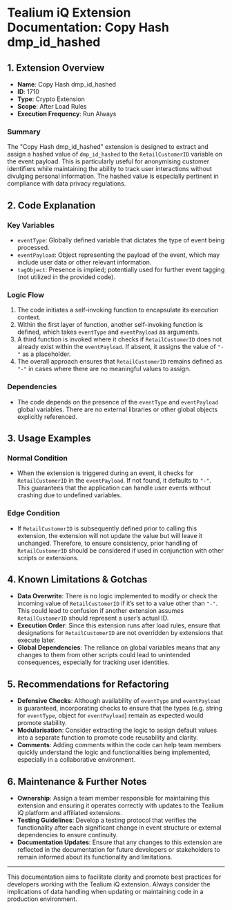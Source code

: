 # Tealium iQ Extension Documentation: Copy Hash dmp_id_hashed

## 1. Extension Overview

- **Name**: Copy Hash dmp_id_hashed
- **ID**: 1710
- **Type**: Crypto Extension
- **Scope**: After Load Rules
- **Execution Frequency**: Run Always

### Summary
The "Copy Hash dmp_id_hashed" extension is designed to extract and assign a hashed value of `dmp_id_hashed` to the `RetailCustomerID` variable on the event payload. This is particularly useful for anonymising customer identifiers while maintaining the ability to track user interactions without divulging personal information. The hashed value is especially pertinent in compliance with data privacy regulations.

## 2. Code Explanation

### Key Variables
- `eventType`: Globally defined variable that dictates the type of event being processed.
- `eventPayload`: Object representing the payload of the event, which may include user data or other relevant information.
- `tagObject`: Presence is implied; potentially used for further event tagging (not utilized in the provided code).

### Logic Flow
1. The code initiates a self-invoking function to encapsulate its execution context.
2. Within the first layer of function, another self-invoking function is defined, which takes `eventType` and `eventPayload` as arguments.
3. A third function is invoked where it checks if `RetailCustomerID` does not already exist within the `eventPayload`. If absent, it assigns the value of `"-"` as a placeholder.
4. The overall approach ensures that `RetailCustomerID` remains defined as `"-"` in cases where there are no meaningful values to assign.

### Dependencies
- The code depends on the presence of the `eventType` and `eventPayload` global variables. There are no external libraries or other global objects explicitly referenced.

## 3. Usage Examples

### Normal Condition
- When the extension is triggered during an event, it checks for `RetailCustomerID` in the `eventPayload`. If not found, it defaults to `"-"`. This guarantees that the application can handle user events without crashing due to undefined variables.

### Edge Condition
- If `RetailCustomerID` is subsequently defined prior to calling this extension, the extension will not update the value but will leave it unchanged. Therefore, to ensure consistency, prior handling of `RetailCustomerID` should be considered if used in conjunction with other scripts or extensions.

## 4. Known Limitations & Gotchas

- **Data Overwrite**: There is no logic implemented to modify or check the incoming value of `RetailCustomerID` if it’s set to a value other than `"-"`. This could lead to confusion if another extension assumes `RetailCustomerID` should represent a user’s actual ID.
- **Execution Order**: Since this extension runs after load rules, ensure that designations for `RetailCustomerID` are not overridden by extensions that execute later.
- **Global Dependencies**: The reliance on global variables means that any changes to them from other scripts could lead to unintended consequences, especially for tracking user identities.

## 5. Recommendations for Refactoring

- **Defensive Checks**: Although availability of `eventType` and `eventPayload` is guaranteed, incorporating checks to ensure that the types (e.g. string for `eventType`, object for `eventPayload`) remain as expected would promote stability.
- **Modularisation**: Consider extracting the logic to assign default values into a separate function to promote code reusability and clarity.
- **Comments**: Adding comments within the code can help team members quickly understand the logic and functionalities being implemented, especially in a collaborative environment.

## 6. Maintenance & Further Notes

- **Ownership**: Assign a team member responsible for maintaining this extension and ensuring it operates correctly with updates to the Tealium iQ platform and affiliated extensions.
- **Testing Guidelines**: Develop a testing protocol that verifies the functionality after each significant change in event structure or external dependencies to ensure continuity.
- **Documentation Updates**: Ensure that any changes to this extension are reflected in the documentation for future developers or stakeholders to remain informed about its functionality and limitations.

---

This documentation aims to facilitate clarity and promote best practices for developers working with the Tealium iQ extension. Always consider the implications of data handling when updating or maintaining code in a production environment.